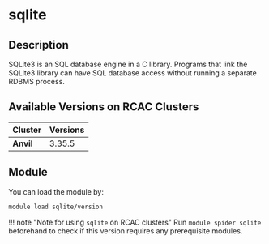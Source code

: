 # sqlite

## Description
SQLite3 is an SQL database engine in a C library. Programs that link the SQLite3 library can have SQL database access without running a separate RDBMS process.

## Available Versions on RCAC Clusters
|Cluster|Versions|
|---|---|
|**Anvil**|3.35.5|

## Module
You can load the module by:

```bash
module load sqlite/version
```

!!! note "Note for using `sqlite` on RCAC clusters"
    Run `module spider sqlite` beforehand to check if this version requires any prerequisite modules.
